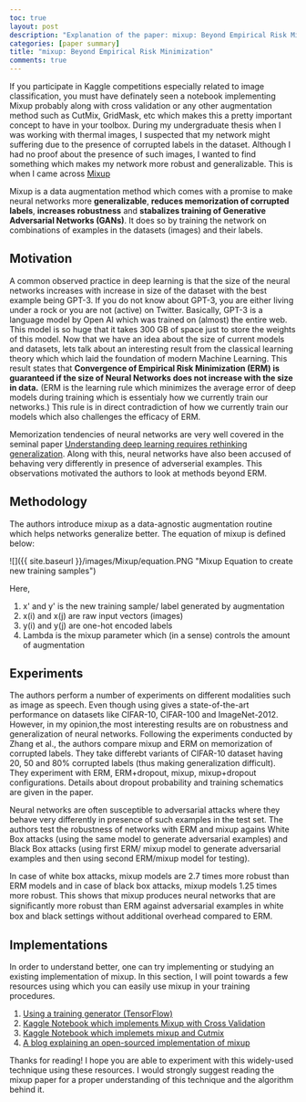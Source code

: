 ```yaml
---
toc: true
layout: post
description: "Explanation of the paper: mixup: Beyond Empirical Risk Minimization"
categories: [paper summary]
title: "mixup: Beyond Empirical Risk Minimization"
comments: true
---
```


If you participate in Kaggle competitions especially related to image classification, you must have definately seen a notebook implementing Mixup probably along with cross validation or any other augmentation method such as CutMix, GridMask, etc which makes this a pretty important concept to have in your toolbox. During my undergraduate thesis when I was working with thermal images, I suspected that my network might suffering due to the presence of corrupted labels in the dataset. Although I had no proof about the presence of such images, I wanted to find something which makes my network more robust and generalizable. This is when I came across [Mixup](https://arxiv.org/abs/1710.09412)

Mixup is a data augmentation method which comes with a promise to make neural networks more **generalizable**, **reduces memorization of corrupted labels**, **increases robustness** and **stabalizes training of Generative Adversarial Networks (GANs)**. It does so by training the network on combinations of examples in the datasets (images) and their labels. 

## Motivation

A common observed practice in deep learning is that the size of the neural networks increases with increase in size of the dataset with the best example being GPT-3. If you do not know about GPT-3, you are either living under a rock or you are not (active) on Twitter. Basically, GPT-3 is a language model by Open AI which was trained on (almost) the entire web. This model is so huge that it takes 300 GB of space just to store the weights of this model. Now that we have an idea about the size of current models and datasets, lets talk about an interesting result from the classical learning theory which which laid the foundation of modern Machine Learning. This result states that **Convergence of Empirical Risk Minimization (ERM) is guaranteed if the size of Neural Networks does not increase with the size in data.** (ERM is the learning rule which minimizes the average error of deep models during training which is essentialy how we currently train our networks.) This rule is in direct contradiction of how we currently train our models which also challenges the efficacy of ERM.

Memorization tendencies of neural networks are very well covered in the seminal paper [Understanding deep learning requires rethinking generalization](https://arxiv.org/abs/1611.03530). Along with this, neural networks have also been accused of behaving very differently in presence of adverserial examples. This observations motivated the authors to look at methods beyond ERM. 

## Methodology

The authors introduce mixup as a data-agnostic augmentation routine which helps networks generalize better. The equation of mixup is defined below: 

![]({{ site.baseurl }}/images/Mixup/equation.PNG "Mixup Equation to create new training samples")

Here, 
1. x' and y' is the new training sample/ label generated by augmentation
2. x(i) and x(j) are raw input vectors (images)
3. y(i) and y(j) are one-hot encoded labels
4. Lambda is the mixup parameter which (in a sense) controls the amount of augmentation

## Experiments

The authors perform a number of experiments on different modalities such as image as speech. Even though using gives a state-of-the-art performance on datasets like CIFAR-10, CIFAR-100 and ImageNet-2012. However, in my opinion,the most interesting results are on robustness and generalization of neural networks. Following the experiments conducted by Zhang et al., the authors compare mixup and ERM on memorization of corrupted labels. They take differebt variants of CIFAR-10 dataset having 20, 50 and 80% corrupted labels (thus making generalization difficult). They experiment with ERM, ERM+dropout, mixup, mixup+dropout configurations. Details about dropout probability and training schematics are given in the paper.  

Neural networks are often susceptible to adversarial attacks where they behave very differently in presence of such examples in the test set. The authors test the robustness of networks with ERM and mixup agains White Box attacks (using the same model to generate adversarial examples) and Black Box attacks (using first ERM/ mixup model to generate adversarial examples and then using second ERM/mixup model for testing).  

In case of white box attacks, mixup models are 2.7 times more robust than ERM models and in case of black box attacks, mixup models 1.25 times more robust. This shows that mixup produces neural networks that are signiﬁcantly more robust than ERM against adversarial examples in white box and black settings without additional overhead compared to ERM. 

## Implementations

In order to understand better, one can try implementing or studying an existing implementation of mixup. In this section, I will point towards a few resources using which you can easily use mixup in your training procedures. 

1. [Using a training generator (TensorFlow)](https://github.com/yu4u/mixup-generator)
2. [Kaggle Notebook which implements Mixup with Cross Validation](https://www.kaggle.com/devbruce/kakr-2019-3rd-eda-imageprep-mixup-cv-keras/notebook)
3. [Kaggle Notebook which implemets mixup and Cutmix](https://www.kaggle.com/code1110/mixup-cutmix-in-keras#Custom-Image-Generator-with-Mixup-&-Cutmix)
4. [A blog explaining an open-sourced implementation of mixup](https://www.dlology.com/blog/how-to-do-mixup-training-from-image-files-in-keras/)


Thanks for reading! I hope you are able to experiment with this widely-used technique using these resources. I would strongly suggest reading the mixup paper for a proper understanding of this technique and the algorithm behind it.